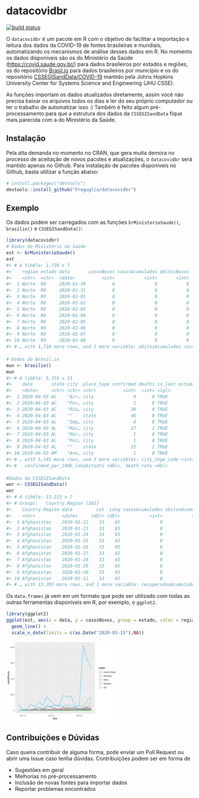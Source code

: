 
<!-- README.md is generated from README.Rmd. Please edit that file -->

# datacovidbr

<!-- badges: start -->

[![build
status](https://travis-ci.org/Freguglia/datacovidbr.svg?branch=master)](https://travis-ci.org/Freguglia/datacovidbr)
<!-- badges: end -->

O `datacovidbr` é um pacote em R com o objetivo de facilitar a
importação e leitura dos dados da COVID-19 de fontes brasileiras e
mundiais, automatizando os mecanismos de análise desses dados em R. No
momento os dados disponíveis são os do Ministério da Saúde
(<https://covid.saude.gov.br/>) para dados brasileiros por estados e
regiões, os do repositório [Brasil.io](https://brasil.io/home) para
dados brasileiros por município e os do repositório
[CSSEGISandData/COVID-19](https://github.com/CSSEGISandData/COVID-19)
mantido pela Johns Hopkins University Center for Systems Science and
Engineering (JHU CSSE).

As funções importam os dados atualizados diretamente, assim você não
precisa baixar os arquivos todos os dias e ler do seu próprio computador
ou ter o trabalho de automatizar isso :) Também é feito algum
pré-processamento para que a estrutura dos dados da `CSSEGISandData`
fique mais parecida com a do Ministério da Saúde.

## Instalação

Pela alta demanda no momento no CRAN, que gera muita demora no processo
de aceitação de novos pacotes e atualizações, o `datacovidbr` será
mantido apenas no Github. Para instalação de pacotes disponíveis no
Github, basta utilizar a função abaixo:

``` r
# install.packages("devtools")
devtools::install_github("Freguglia/datacovidbr")
```

## Exemplo

Os dados podem ser carregados com as funções `brMinisterioSaude()`,
`brasilio()` e `CSSEGISandData()`:

``` r
library(datacovidbr)
# Dados do Ministério da Saúde
est <- brMinisterioSaude()
est
#> # A tibble: 1,728 x 7
#>    regiao estado data       casosNovos casosAcumulados obitosNovos
#>    <chr>  <chr>  <date>          <int>           <int>       <int>
#>  1 Norte  RO     2020-01-30          0               0           0
#>  2 Norte  RO     2020-01-31          0               0           0
#>  3 Norte  RO     2020-02-01          0               0           0
#>  4 Norte  RO     2020-02-02          0               0           0
#>  5 Norte  RO     2020-02-03          0               0           0
#>  6 Norte  RO     2020-02-04          0               0           0
#>  7 Norte  RO     2020-02-05          0               0           0
#>  8 Norte  RO     2020-02-06          0               0           0
#>  9 Norte  RO     2020-02-07          0               0           0
#> 10 Norte  RO     2020-02-08          0               0           0
#> # … with 1,718 more rows, and 1 more variable: obitosAcumulados <int>

# Dados do Brasil.io
mun <- brasilio()
mun
#> # A tibble: 5,155 x 11
#>    date       state city  place_type confirmed deaths is_last estimated_popul…
#>    <date>     <chr> <chr> <chr>          <int>  <int> <lgl>              <int>
#>  1 2020-04-03 AC    "Acr… city               9      0 TRUE               15256
#>  2 2020-04-03 AC    "Por… city               1      0 TRUE               18504
#>  3 2020-04-03 AC    "Rio… city              36      0 TRUE              407319
#>  4 2020-04-03 AC    ""    state             46      0 TRUE              881935
#>  5 2020-04-03 AL    "Imp… city               4      0 TRUE                  NA
#>  6 2020-04-03 AL    "Mac… city              17      2 TRUE             1018948
#>  7 2020-04-03 AL    "Mar… city               1      0 TRUE               51901
#>  8 2020-04-03 AL    "Por… city               1      0 TRUE               20066
#>  9 2020-04-03 AL    ""    state             23      2 TRUE             3337357
#> 10 2020-04-03 AM    "Ano… city               1      0 TRUE               21010
#> # … with 5,145 more rows, and 3 more variables: city_ibge_code <int>,
#> #   confirmed_per_100k_inhabitants <dbl>, death_rate <dbl>

#Dados da CSSEGISandData
wor <- CSSEGISandData()
wor
#> # A tibble: 13,213 x 7
#> # Groups:   Country.Region [181]
#>    Country.Region data         Lat  Long casosAcumulados obitosAcumulado
#>    <chr>          <date>     <dbl> <dbl>           <int>           <int>
#>  1 Afghanistan    2020-01-22    33    65               0               0
#>  2 Afghanistan    2020-01-23    33    65               0               0
#>  3 Afghanistan    2020-01-24    33    65               0               0
#>  4 Afghanistan    2020-01-25    33    65               0               0
#>  5 Afghanistan    2020-01-26    33    65               0               0
#>  6 Afghanistan    2020-01-27    33    65               0               0
#>  7 Afghanistan    2020-01-28    33    65               0               0
#>  8 Afghanistan    2020-01-29    33    65               0               0
#>  9 Afghanistan    2020-01-30    33    65               0               0
#> 10 Afghanistan    2020-01-31    33    65               0               0
#> # … with 13,203 more rows, and 1 more variable: recuperadosAcumulado <int>
```

Os `data.frames` já vem em um formato que pode ser utilizado com todas
as outras ferramentas disponíveis em R, por exemplo, o `ggplot2`.

``` r
library(ggplot2)
ggplot(est, aes(x = data, y = casosNovos, group = estado, color = regiao)) +
  geom_line() +
  scale_x_date(limits = c(as.Date("2020-03-15"),NA)) 
```

<img src="man/figures/README-unnamed-chunk-3-1.png" width="60%" />

## Contribuições e Dúvidas

Caso queira contribuir de alguma forma, pode enviar um Pull Request ou
abrir uma Issue caso tenha dúvidas. Contribuições podem ser em forma de

  - Sugestões em geral
  - Melhorias no pré-processamento
  - Inclusão de novas fontes para importar dados
  - Reportar problemas encontrados
